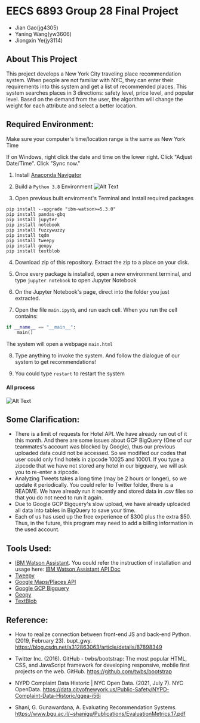 # EECS 6893 Group 28 Final Project
- Jian Gao(jg4305)
- Yaning Wang(yw3606)
- Jiongxin Ye(jy3114)

## About This Project 
   This project develops a New York City traveling place recommendation system. When people are not familiar with NYC, they can enter their requirements into this system and get a list of recommended places. This system searches places in 3 directions: safety level, price level, and popular level. Based on the demand from the user, the algorithm will change the weight for each attribute and select a better location.
## Required Environment:
Make sure your computer's time/location range is the same as New York Time

If on Windows, right click the date and time on the lower right.
Click "Adjust Date/Time".
Click "Sync now."

1. Install [Anaconda Navigator](https://www.anaconda.com/products/individual)


2. Build a ``` Python 3.8 ``` Environment
![Alt Text](gifs/Instruction_anaconda.gif)

3. Open previous built enviroment's Terminal and Install required packages
```
pip install --upgrade "ibm-watson>=5.3.0"
pip install pandas-gbq
pip install jupyter
pip install notebook
pip install fuzzywuzzy
pip install tqdm
pip install tweepy
pip install geopy
pip install textblob
```
4. Download zip of this repository. Extract the zip to a place on your disk.

5. Once every package is installed, open a new environment terminal, and type ``` jupyter notebook ``` to open Jupyter Notebook

6. On the Jupyter Notebook's page, direct into the folder you just extracted.

7. Open the file ```main.ipynb```, and run each cell. When you run the cell contains:
~~~python
if __name__ == "__main__":
    main()
~~~
The system will open a webpage ```main.html```

8. Type anything to invoke the system. And follow the dialogue of our system to get recommendations!

9. You could type ```restart``` to restart the system 

#### All process
![Alt Text](gifs/all-process.gif)
## Some Clarification:
- There is a limit of requests for Hotel API. We have already run out of it this month. And there are some issues about GCP BigQuery (One of our teammates's account was blocked by Google), thus our previous uploaded data could not be accessed. So we modified our codes that user could only find hotels in zipcode 10025 and 10001. If you type a zipcode that we have not stored any hotel in our bigquery, we will ask you to re-enter a zipcode.
- Analyzing Tweets takes a long time (may be 2 hours or longer), so we update it periodically. You could refer to Twitter folder, there is a README. We have already run it recently and stored data in .csv files so that you do not need to run it again.
- Due to Google GCP Bigquery's slow upload, we have already uploaded all data into tables in BigQuery to save your time.
- Each of us has used up the free experience of $300 plus the extra $50. Thus, in the future, this program may need to add a billing information in the used account.

## Tools Used:
- [IBM Watson Assistant](https://www.ibm.com/products/watson-assistant). You could refer the instruction of installation and usage here: [IBM Watson Assistant API Doc](https://cloud.ibm.com/apidocs/assistant/assistant-v2?code=python)
- [Tweepy](https://docs.tweepy.org/en/v3.5.0/)
- [Google Maps/Places API](https://developers.google.com/maps/documentation)
- [Google GCP Bigquery](https://cloud.google.com/bigquery?utm_source=google&utm_medium=cpc&utm_campaign=na-US-all-en-dr-bkws-all-all-trial-e-dr-1009892&utm_content=text-ad-none-any-DEV_c-CRE_547127448229-ADGP_Desk%20%7C%20BKWS%20-%20EXA%20%7C%20Txt%20~%20Data%20Analytics%20~%20BigQuery_Big%20Query%20Expansion-KWID_43700066498002489-kwd-327307220541&utm_term=KW_cloud%20bigquery-ST_cloud%20bigquery&gclid=CjwKCAiAtouOBhA6EiwA2nLKH1zpoKvmEFSXDYkqylo4P9Ck4LuB1Ch2EdBR8IgfZByGsHQDMJtl4xoCcLcQAvD_BwE&gclsrc=aw.ds)
- [Geopy](https://geopy.readthedocs.io/en/stable/)
- [TextBlob](https://textblob.readthedocs.io/en/dev/)
## Reference:
- How to realize connection between front-end JS and back-end Python. (2019, February 23). bupt_gwy. 
https://blog.csdn.net/a312863063/article/details/87898349

- Twitter Inc. (2016). GitHub - twbs/bootstrap: The most popular HTML, CSS, and JavaScript framework for developing responsive, mobile first projects on the web. GitHub. https://github.com/twbs/bootstrap

- NYPD Complaint Data Historic | NYC Open Data. (2021, July 7). NYC OpenData. 
https://data.cityofnewyork.us/Public-Safety/NYPD-Complaint-Data-Historic/qgea-i56i

- Shani, G. Gunawardana, A. Evaluating Recommendation Systems. 
https://www.bgu.ac.il/~shanigu/Publications/EvaluationMetrics.17.pdf


